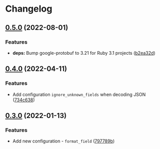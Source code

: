 # Changelog

## [0.5.0](https://www.github.com/fluent-plugins-nursery/fluent-plugin-formatter-protobuf/compare/v0.4.0...v0.5.0) (2022-08-01)


### Features

* **deps:** Bump google-protobuf to 3.21 for Ruby 3.1 projects ([b2ea32d](https://www.github.com/fluent-plugins-nursery/fluent-plugin-formatter-protobuf/commit/b2ea32d60a0b4c32d59e295acbf8612fba64d4a7))

## [0.4.0](https://www.github.com/fluent-plugins-nursery/fluent-plugin-formatter-protobuf/compare/v0.3.0...v0.4.0) (2022-04-11)


### Features

* Add configuration `ignore_unknown_fields` when decoding JSON ([734c638](https://www.github.com/fluent-plugins-nursery/fluent-plugin-formatter-protobuf/commit/734c638cd2e2405c52def5babbd61fa4d69b8c08))

## [0.3.0](https://www.github.com/fluent-plugins-nursery/fluent-plugin-formatter-protobuf/compare/v0.2.0...v0.3.0) (2022-01-13)


### Features

* Add new configuration - `format_field` ([797789b](https://www.github.com/fluent-plugins-nursery/fluent-plugin-formatter-protobuf/commit/797789b38d5a599c2c107979beb7edf66e384bd5))
